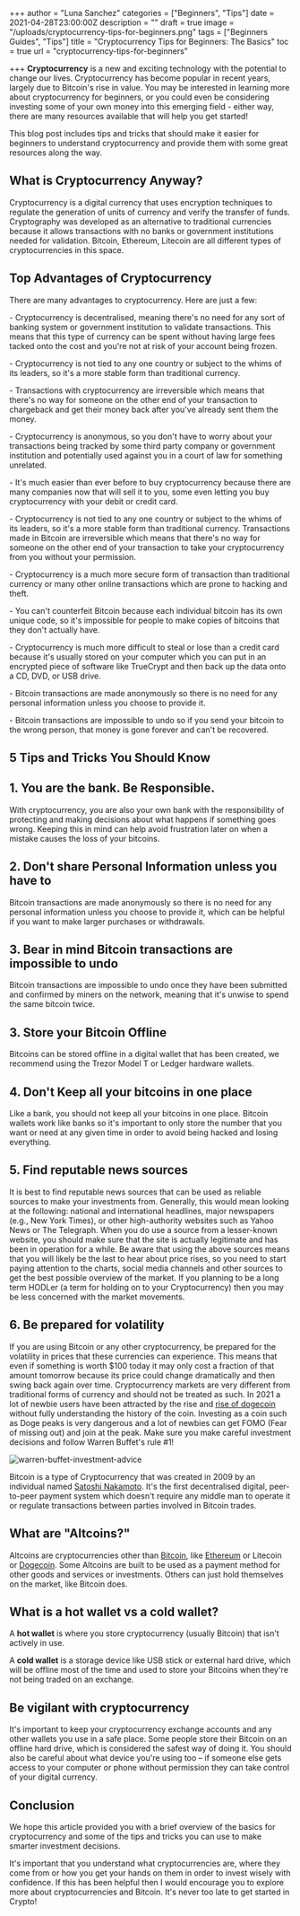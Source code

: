 +++
author = "Luna Sanchez"
categories = ["Beginners", "Tips"]
date = 2021-04-28T23:00:00Z
description = ""
draft = true
image = "/uploads/cryptocurrency-tips-for-beginners.png"
tags = ["Beginners Guides", "Tips"]
title = "Cryptocurrency Tips for Beginners: The Basics"
toc = true
url = "cryptocurrency-tips-for-beginners"

+++
**Cryptocurrency** is a new and exciting technology with the potential to change our lives. Cryptocurrency has become popular in recent years, largely due to Bitcoin's rise in value. You may be interested in learning more about cryptocurrency for beginners, or you could even be considering investing some of your own money into this emerging field - either way, there are many resources available that will help you get started!

This blog post includes tips and tricks that should make it easier for beginners to understand cryptocurrency and provide them with some great resources along the way.

## What is Cryptocurrency Anyway?

Cryptocurrency is a digital currency that uses encryption techniques to regulate the generation of units of currency and verify the transfer of funds. Cryptography was developed as an alternative to traditional currencies because it allows transactions with no banks or government institutions needed for validation. Bitcoin, Ethereum, Litecoin are all different types of cryptocurrencies in this space.

## Top Advantages of Cryptocurrency

There are many advantages to cryptocurrency. Here are just a few:

\- Cryptocurrency is decentralised, meaning there's no need for any sort of banking system or government institution to validate transactions. This means that this type of currency can be spent without having large fees tacked onto the cost and you're not at risk of your account being frozen.

\- Cryptocurrency is not tied to any one country or subject to the whims of its leaders, so it's a more stable form than traditional currency.

\- Transactions with cryptocurrency are irreversible which means that there's no way for someone on the other end of your transaction to chargeback and get their money back after you've already sent them the money.

\- Cryptocurrency is anonymous, so you don't have to worry about your transactions being tracked by some third party company or government institution and potentially used against you in a court of law for something unrelated.

\- It's much easier than ever before to buy cryptocurrency because there are many companies now that will sell it to you, some even letting you buy cryptocurrency with your debit or credit card.

\- Cryptocurrency is not tied to any one country or subject to the whims of its leaders, so it's a more stable form than traditional currency. Transactions made in Bitcoin are irreversible which means that there's no way for someone on the other end of your transaction to take your cryptocurrency from you without your permission.

\- Cryptocurrency is a much more secure form of transaction than traditional currency or many other online transactions which are prone to hacking and theft.

\- You can't counterfeit Bitcoin because each individual bitcoin has its own unique code, so it's impossible for people to make copies of bitcoins that they don't actually have.

\- Cryptocurrency is much more difficult to steal or lose than a credit card because it's usually stored on your computer which you can put in an encrypted piece of software like TrueCrypt and then back up the data onto a CD, DVD, or USB drive.

\- Bitcoin transactions are made anonymously so there is no need for any personal information unless you choose to provide it.

\- Bitcoin transactions are impossible to undo so if you send your bitcoin to the wrong person, that money is gone forever and can't be recovered.

## 5 Tips and Tricks You Should Know

## 1. You are the bank. Be Responsible.

With cryptocurrency, you are also your own bank with the responsibility of protecting and making decisions about what happens if something goes wrong. Keeping this in mind can help avoid frustration later on when a mistake causes the loss of your bitcoins.

## 2. Don't share Personal Information unless you have to

Bitcoin transactions are made anonymously so there is no need for any personal information unless you choose to provide it, which can be helpful if you want to make larger purchases or withdrawals.

## 3. Bear in mind Bitcoin transactions are impossible to undo

Bitcoin transactions are impossible to undo once they have been submitted and confirmed by miners on the network, meaning that it's unwise to spend the same bitcoin twice.

## 3. Store your Bitcoin Offline

Bitcoins can be stored offline in a digital wallet that has been created, we recommend using the Trezor Model T or Ledger hardware wallets.

## 4. Don't Keep all your bitcoins in one place

Like a bank, you should not keep all your bitcoins in one place. Bitcoin wallets work like banks so it's important to only store the number that you want or need at any given time in order to avoid being hacked and losing everything.

## 5. Find reputable news sources

It is best to find reputable news sources that can be used as reliable sources to make your investments from. Generally, this would mean looking at the following: national and international headlines, major newspapers (e.g., New York Times), or other high-authority websites such as Yahoo News or The Telegraph. When you do use a source from a lesser-known website, you should make sure that the site is actually legitimate and has been in operation for a while.  Be aware that using the above sources means that you will likely be the last to hear about price rises, so you need to start paying attention to the charts, social media channels and other sources to get the best possible overview of the market.  If you planning to be a long term HODLer (a term for holding on to your Cryptocurrency) then you may be less concerned with the market movements.  

## 6. Be prepared for volatility

If you are using Bitcoin or any other cryptocurrency, be prepared for the volatility in prices that these currencies can experience. This means that even if something is worth $100 today it may only cost a fraction of that amount tomorrow because its price could change dramatically and then swing back again over time. Cryptocurrency markets are very different from traditional forms of currency and should not be treated as such.  In 2021 a lot of newbie users have been attracted by the rise and [rise of dogecoin](/why-is-dogecoin-going-up/) without fully understanding the history of the coin.  Investing as a coin such as Doge peaks is very dangerous and a lot of newbies can get FOMO (Fear of missing out) and join at the peak.  Make sure you make careful investment decisions and follow Warren Buffet's rule #1!

![warren-buffet-investment-advice](https://i.pinimg.com/originals/11/5c/5e/115c5ea5813ea6785393724547075fab.png)

Bitcoin is a type of Cryptocurrency that was created in 2009 by an individual named [Satoshi Nakamoto](/who-is-satoshi-nakamoto/). It's the first decentralised digital, peer-to-peer payment system which doesn't require any middle man to operate it or regulate transactions between parties involved in Bitcoin trades. 

## What are "Altcoins?"

Altcoins are cryptocurrencies other than [Bitcoin](/buy-bitcoin), like [Ethereum](/buy-ethereum) or Litecoin or [Dogecoin](/buy-dogecoin). Some Altcoins are built to be used as a payment method for other goods and services or investments. Others can just hold themselves on the market, like Bitcoin does.

## What is a hot wallet vs a cold wallet?

A **hot wallet** is where you store cryptocurrency (usually Bitcoin) that isn't actively in use.

A **cold wallet** is a storage device like USB stick or external hard drive, which will be offline most of the time and used to store your Bitcoins when they're not being traded on an exchange.

## Be vigilant with cryptocurrency

It's important to keep your cryptocurrency exchange accounts and any other wallets you use in a safe place. Some people store their Bitcoin on an offline hard drive, which is considered the safest way of doing it. You should also be careful about what device you're using too – if someone else gets access to your computer or phone without permission they can take control of your digital currency.

## Conclusion

We hope this article provided you with a brief overview of the basics for cryptocurrency and some of the tips and tricks you can use to make smarter investment decisions.

It's important that you understand what cryptocurrencies are, where they come from or how you get your hands on them in order to invest wisely with confidence. If this has been helpful then I would encourage you to explore more about cryptocurrencies and Bitcoin. It's never too late to get started in Crypto!